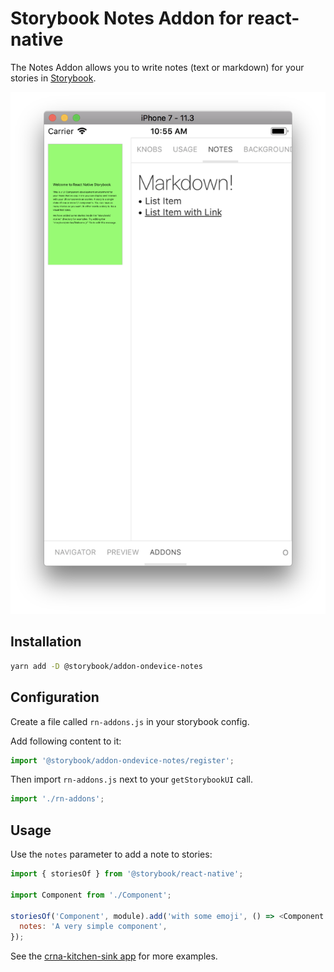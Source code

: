# Storybook Notes Addon for react-native

The Notes Addon allows you to write notes (text or markdown) for your stories in [Storybook](https://storybook.js.org).

![Storybook Addon Notes Demo](docs/demo.png)

## Installation

```sh
yarn add -D @storybook/addon-ondevice-notes
```

## Configuration

Create a file called `rn-addons.js` in your storybook config.

Add following content to it:

```js
import '@storybook/addon-ondevice-notes/register';
```

Then import `rn-addons.js` next to your `getStorybookUI` call.

```js
import './rn-addons';
```

## Usage

Use the `notes` parameter to add a note to stories:

```js
import { storiesOf } from '@storybook/react-native';

import Component from './Component';

storiesOf('Component', module).add('with some emoji', () => <Component />, {
  notes: 'A very simple component',
});
```

See the [crna-kitchen-sink app](../../examples-native/crna-kitchen-sink) for more examples.
